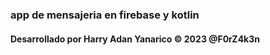###    app de mensajeria en firebase y kotlin
####   Desarrollado por Harry Adan Yanarico © 2023 @F0rZ4k3n

